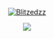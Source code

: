 

<p align="center">
  <a href="https://discord.com/users/1025517670113742898">
        <img src="https://discord.c99.nl/widget/theme-3/1025517670113742898.png" alt="Blitzedzz"/>
     </a>
</p>

<p align="center">
  <tr>
            <td align="center" style="padding=0;width=50%;">
      <img src="https://github-readme-streak-stats.herokuapp.com?user=Blitzedzz&theme=tokyonight_duo&hide_border=true&ring=4F8CC9&currStreakLabel=FFFFFF&sideNums=4F8CC9&dates=979797&sideLabels=FFFFFF&currStreakNum=FFFFFF&border=DD2727&stroke=00000000&background=00000000&fire=FF7600" />
    </td>
  </tr>
</p>
